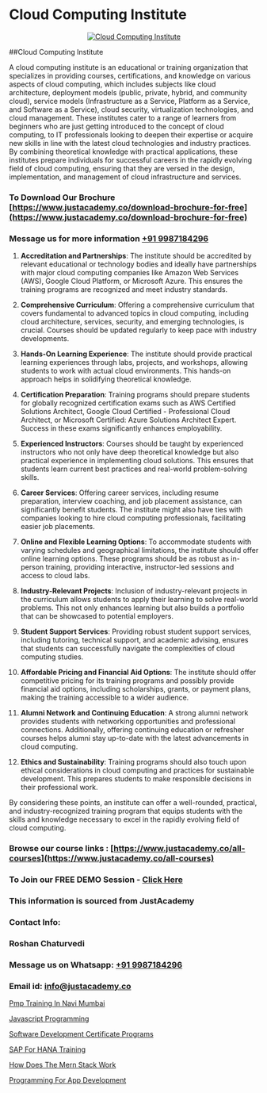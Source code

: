 # Cloud Computing Institute

<p align="center">
  <a href="https://justacademy.co/all-courses">
    <img src="https://i.ibb.co/FJQ9DDy/cloud-computing.webp" alt="Cloud Computing Institute">
  </a>
</p>
##Cloud Computing Institute

A cloud computing institute is an educational or training organization that specializes in providing courses, certifications, and knowledge on various aspects of cloud computing, which includes subjects like cloud architecture, deployment models (public, private, hybrid, and community cloud), service models (Infrastructure as a Service, Platform as a Service, and Software as a Service), cloud security, virtualization technologies, and cloud management. These institutes cater to a range of learners from beginners who are just getting introduced to the concept of cloud computing, to IT professionals looking to deepen their expertise or acquire new skills in line with the latest cloud technologies and industry practices. By combining theoretical knowledge with practical applications, these institutes prepare individuals for successful careers in the rapidly evolving field of cloud computing, ensuring that they are versed in the design, implementation, and management of cloud infrastructure and services.
### To Download Our Brochure [https://www.justacademy.co/download-brochure-for-free](https://www.justacademy.co/download-brochure-for-free)
### Message us for more information [+91 9987184296](https://api.whatsapp.com/send?phone=919987184296)
1) **Accreditation and Partnerships**: The institute should be accredited by relevant educational or technology bodies and ideally have partnerships with major cloud computing companies like Amazon Web Services (AWS), Google Cloud Platform, or Microsoft Azure. This ensures the training programs are recognized and meet industry standards.

2) **Comprehensive Curriculum**: Offering a comprehensive curriculum that covers fundamental to advanced topics in cloud computing, including cloud architecture, services, security, and emerging technologies, is crucial. Courses should be updated regularly to keep pace with industry developments.

3) **Hands-On Learning Experience**: The institute should provide practical learning experiences through labs, projects, and workshops, allowing students to work with actual cloud environments. This hands-on approach helps in solidifying theoretical knowledge.

4) **Certification Preparation**: Training programs should prepare students for globally recognized certification exams such as AWS Certified Solutions Architect, Google Cloud Certified - Professional Cloud Architect, or Microsoft Certified: Azure Solutions Architect Expert. Success in these exams significantly enhances employability.

5) **Experienced Instructors**: Courses should be taught by experienced instructors who not only have deep theoretical knowledge but also practical experience in implementing cloud solutions. This ensures that students learn current best practices and real-world problem-solving skills.

6) **Career Services**: Offering career services, including resume preparation, interview coaching, and job placement assistance, can significantly benefit students. The institute might also have ties with companies looking to hire cloud computing professionals, facilitating easier job placements.

7) **Online and Flexible Learning Options**: To accommodate students with varying schedules and geographical limitations, the institute should offer online learning options. These programs should be as robust as in-person training, providing interactive, instructor-led sessions and access to cloud labs.

8) **Industry-Relevant Projects**: Inclusion of industry-relevant projects in the curriculum allows students to apply their learning to solve real-world problems. This not only enhances learning but also builds a portfolio that can be showcased to potential employers.

9) **Student Support Services**: Providing robust student support services, including tutoring, technical support, and academic advising, ensures that students can successfully navigate the complexities of cloud computing studies.

10) **Affordable Pricing and Financial Aid Options**: The institute should offer competitive pricing for its training programs and possibly provide financial aid options, including scholarships, grants, or payment plans, making the training accessible to a wider audience.

11) **Alumni Network and Continuing Education**: A strong alumni network provides students with networking opportunities and professional connections. Additionally, offering continuing education or refresher courses helps alumni stay up-to-date with the latest advancements in cloud computing.

12) **Ethics and Sustainability**: Training programs should also touch upon ethical considerations in cloud computing and practices for sustainable development. This prepares students to make responsible decisions in their professional work.
 
By considering these points, an institute can offer a well-rounded, practical, and industry-recognized training program that equips students with the skills and knowledge necessary to excel in the rapidly evolving field of cloud computing.

### Browse our course links : [https://www.justacademy.co/all-courses](https://www.justacademy.co/all-courses) 
### To Join our FREE DEMO Session - [Click Here](https://www.justacademy.co/register-for-course-demo)


### This information is sourced from JustAcademy
### Contact Info:
### Roshan Chaturvedi
### Message us on Whatsapp: [+91 9987184296](https://api.whatsapp.com/send?phone=919987184296)
### Email id: [info@justacademy.co](mailto:info@justacademy.co)
                
[Pmp Training In Navi Mumbai](https://www.linkedin.com/pulse/pmp-training-navi-mumbai-justacademy-portland-vd0mf?trackingId=YAyJW9NogVS%2FcX3ByBXEzg%3D%3D&lipi=urn%3Ali%3Apage%3Ad_flagship3_company_admin%3B4wvQoxRzQS6F4YizGcy96A%3D%3D)

[Javascript Programming](https://www.linkedin.com/pulse/javascript-programming-justacademy-mumbai-nrg0c?trackingId=U7R20gTZ7SBlQFtxF1fTJQ%3D%3D&lipi=urn%3Ali%3Apage%3Ad_flagship3_showcase_admin%3BEsFdB2XdSWavw7Lqed%2FH2g%3D%3D)

[Software Development Certificate Programs](https://medium.com/@namusn/software-development-certificate-programs-b1e8a35eab03)

[SAP For HANA Training](https://medium.com/@surajvaishnav5015/sap-for-hana-training-0da9eb32c093)

[How Does The Mern Stack Work](https://justacademyin.github.io/justacademy/how-does-the-mern-stack-work)

[Programming For App Development](https://justacademyin.github.io/justacademy/programming-for-app-development)

